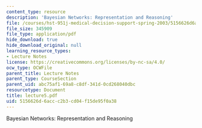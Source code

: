 ```yaml
---
content_type: resource
description: 'Bayesian Networks: Representation and Reasoning'
file: /courses/hst-951j-medical-decision-support-spring-2003/5156626d6accc2b3cd04f15de95f0a38_lecture5.pdf
file_size: 345909
file_type: application/pdf
hide_download: true
hide_download_original: null
learning_resource_types:
- Lecture Notes
license: https://creativecommons.org/licenses/by-nc-sa/4.0/
ocw_type: OCWFile
parent_title: Lecture Notes
parent_type: CourseSection
parent_uid: abc75af1-69a8-c8df-341d-0cd268040dbc
resourcetype: Document
title: lecture5.pdf
uid: 5156626d-6acc-c2b3-cd04-f15de95f0a38
---
```

Bayesian Networks: Representation and Reasoning